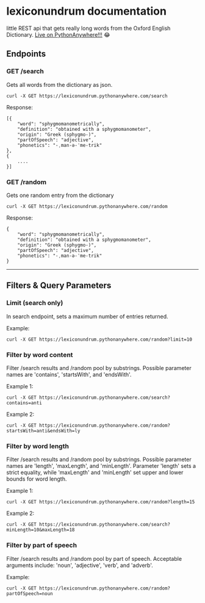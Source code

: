 # lexiconundrum documentation

little REST api that gets really long words from the Oxford English Dictionary. [Live on PythonAnywhere!!!](https://lexiconundrum.pythonanywhere.com/) :joy:

## Endpoints

### GET /search

Gets all words from the dictionary as json.

```curl -X GET https://lexiconundrum.pythonanywhere.com/search```

Response:

```
[{
    "word": "sphygmomanometrically",
    "definition": "obtained with a sphygmomanometer",
    "origin": "Greek (sphygmo-)",
    "partOfSpeech": "adjective",
    "phonetics": "-ˌman-ə-ˈme-trik"
},
{
    ....
}]
```

### GET /random

Gets one random entry from the dictionary

```curl -X GET https://lexiconundrum.pythonanywhere.com/random```

Response:

```
{
    "word": "sphygmomanometrically",
    "definition": "obtained with a sphygmomanometer",
    "origin": "Greek (sphygmo-)",
    "partOfSpeech": "adjective",
    "phonetics": "-ˌman-ə-ˈme-trik"
}
```

---

## Filters & Query Parameters

### Limit (search only)

In search endpoint, sets a maximum number of entries returned.

Example:

```curl -X GET https://lexiconundrum.pythonanywhere.com/random?limit=10```

### Filter by word content

Filter /search results and /random pool by substrings. Possible parameter names are 'contains', 'startsWith', and 'endsWith'.

Example 1:

```curl -X GET https://lexiconundrum.pythonanywhere.com/search?contains=anti```

Example 2:

```curl -X GET https://lexiconundrum.pythonanywhere.com/random?startsWith=anti&endsWith=ly```

### Filter by word length

Filter /search results and /random pool by substrings. Possible parameter names are 'length', 'maxLength', and 'minLength'. Parameter 'length' sets a strict equality, while 'maxLength' and 'minLength' set upper and lower bounds for word length.

Example 1:

```curl -X GET https://lexiconundrum.pythonanywhere.com/random?length=15```

Example 2:

```curl -X GET https://lexiconundrum.pythonanywhere.com/search?minLength=10&maxLength=18```

### Filter by part of speech

Filter /search results and /random pool by part of speech. Acceptable arguments include: 'noun', 'adjective', 'verb', and 'adverb'.

Example:

```curl -X GET https://lexiconundrum.pythonanywhere.com/random?partOfSpeech=noun```
